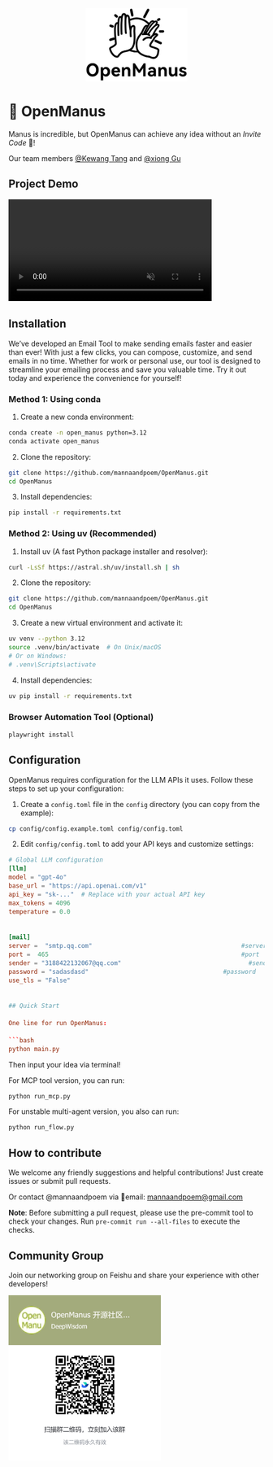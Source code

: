<p align="center">
  <img src="assets/logo.jpg" width="200"/>
</p>


# 👋 OpenManus

Manus is incredible, but OpenManus can achieve any idea without an *Invite Code* 🛫!

Our team members [@Kewang Tang](https://github.com/Tangkewang) and [@xiong Gu](https://github.com/galahies)


## Project Demo

<video src="https://github.com/Tangkewang/openmanus_mail/blob/main/assets/video.mp4" 
       controls 
       muted 
       class="d-block rounded-bottom-2 border-top width-fit" 
       style="max-height:640px; min-height: 200px">
</video>


## Installation

We’ve developed an ‌Email Tool‌ to make sending emails faster and easier than ever! With just a few clicks, you can compose, customize, and send emails in no time. Whether for work or personal use, our tool is designed to streamline your emailing process and save you valuable time. Try it out today and experience the convenience for yourself!

### Method 1: Using conda

1. Create a new conda environment:

```bash
conda create -n open_manus python=3.12
conda activate open_manus
```

2. Clone the repository:

```bash
git clone https://github.com/mannaandpoem/OpenManus.git
cd OpenManus
```

3. Install dependencies:

```bash
pip install -r requirements.txt
```

### Method 2: Using uv (Recommended)

1. Install uv (A fast Python package installer and resolver):

```bash
curl -LsSf https://astral.sh/uv/install.sh | sh
```

2. Clone the repository:

```bash
git clone https://github.com/mannaandpoem/OpenManus.git
cd OpenManus
```

3. Create a new virtual environment and activate it:

```bash
uv venv --python 3.12
source .venv/bin/activate  # On Unix/macOS
# Or on Windows:
# .venv\Scripts\activate
```

4. Install dependencies:

```bash
uv pip install -r requirements.txt
```

### Browser Automation Tool (Optional)
```bash
playwright install
```

## Configuration

OpenManus requires configuration for the LLM APIs it uses. Follow these steps to set up your configuration:

1. Create a `config.toml` file in the `config` directory (you can copy from the example):

```bash
cp config/config.example.toml config/config.toml
```

2. Edit `config/config.toml` to add your API keys and customize settings:

```toml
# Global LLM configuration
[llm]
model = "gpt-4o"
base_url = "https://api.openai.com/v1"
api_key = "sk-..."  # Replace with your actual API key
max_tokens = 4096
temperature = 0.0


[mail]
server =  "smtp.qq.com"                                         #server
port =  465                                                     #port
sender = "3188422132067@qq.com"                                   #sender
password = "sadasdasd"                                     #password
use_tls = "False"


## Quick Start

One line for run OpenManus:

```bash
python main.py
```

Then input your idea via terminal!

For MCP tool version, you can run:
```bash
python run_mcp.py
```

For unstable multi-agent version, you also can run:

```bash
python run_flow.py
```

## How to contribute

We welcome any friendly suggestions and helpful contributions! Just create issues or submit pull requests.

Or contact @mannaandpoem via 📧email: mannaandpoem@gmail.com

**Note**: Before submitting a pull request, please use the pre-commit tool to check your changes. Run `pre-commit run --all-files` to execute the checks.

## Community Group
Join our networking group on Feishu and share your experience with other developers!

<div align="center" style="display: flex; gap: 20px;">
    <img src="assets/community_group.jpg" alt="OpenManus 交流群" width="300" />
</div>

